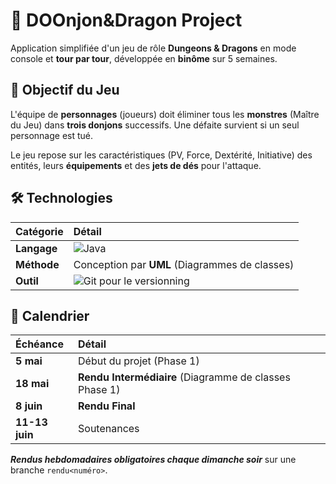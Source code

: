 # 🐉 DOOnjon&Dragon Project

Application simplifiée d'un jeu de rôle **Dungeons & Dragons** en mode console et **tour par tour**, développée en **binôme** sur 5 semaines.

## 🎲 Objectif du Jeu

L'équipe de **personnages** (joueurs) doit éliminer tous les **monstres** (Maître du Jeu) dans **trois donjons** successifs. Une défaite survient si un seul personnage est tué.

Le jeu repose sur les caractéristiques (PV, Force, Dextérité, Initiative) des entités, leurs **équipements** et des **jets de dés** pour l'attaque.

## 🛠️ Technologies

| Catégorie | Détail |
| :--- | :--- |
| **Langage** | ![Java](https://img.shields.io/badge/Java-%23ED8B00.svg?style=for-the-badge&logo=openjdk&logoColor=white) |
| **Méthode** | Conception par **UML** (Diagrammes de classes) |
| **Outil** | ![Git](https://img.shields.io/badge/Git-%23F05033.svg?style=for-the-badge&logo=git&logoColor=white) pour le versionning |

## 📅 Calendrier

| Échéance | Détail |
| :--- | :--- |
| **5 mai** | Début du projet (Phase 1) |
| **18 mai** | **Rendu Intermédiaire** (Diagramme de classes Phase 1) |
| **8 juin** | **Rendu Final** |
| **11-13 juin** | Soutenances |

***Rendus hebdomadaires obligatoires chaque dimanche soir*** sur une branche `rendu<numéro>`.
